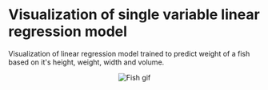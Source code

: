 # Visualization of single variable linear regression model

Visualization of linear regression model trained to predict weight of a fish based on it's height, weight, width and volume.

<p align="center">
  <img alt="Fish gif" src="https://c.tenor.com/TM5tO1bO-sgAAAAC/cool-fish.gif"/>
</p>